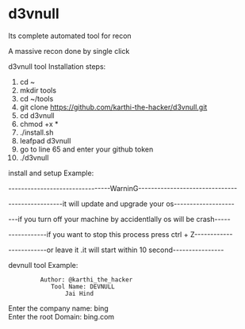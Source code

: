 # d3vnull
Its complete automated tool for recon 

A massive recon done by single click 

d3vnull tool Installation steps:

1. cd ~
2. mkdir tools
3. cd ~/tools
4. git clone https://github.com/karthi-the-hacker/d3vnull.git
5. cd d3vnull
6. chmod +x *
7. ./install.sh
8. leafpad d3vnull
9. go to line 65 and enter your github token
10. ./d3vnull


install and setup Example:

--------------------------------WarninG-------------------------------

-----------------it will update and upgrade your os-------------------

---if you turn off your machine by accidentlally os will be crash-----

------------if you want to stop this process press ctrl + Z------------

------------or leave it .it will start within 10 second----------------

devnull tool Example:

 

             Author: @karthi_the_hacker    
                Tool Name: DEVNULL         
                    Jai Hind               

Enter the company name: bing  
Enter the root Domain: bing.com

